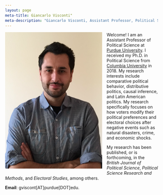 ```yaml
---
layout: page
meta-title: Giancarlo Visconti"
meta-description: "Giancarlo Visconti, Assistant Professor, Political Science, Purdue University, Columbia University"
---
```


<head>
  <title> Giancarlo Visconti </title>
  <meta name="author" content="Giancarlo Visconti">
  <meta name="description" content="Giancarlo Visconti's webpage">
  <meta name="title" content="Giancarlo Visconti, Purdue University">
  <meta name="keywords" content="Giancarlo Visconti, Columbia, Purdue, Chile, Political Science">
  <meta name="tags" content="Giancarlo Visconti, Columbia, Purdue, Chile, Political Science, Disasters, Crime, Economic">
  <meta http-equiv="content-type" content="text/html;charset=UTF-8">
</head>

<img src="/img/bio.png" alt="Giancarlo" style="float:left;width:320px;height:450px; margin-right:15px; margin-bottom:15px">

Welcome! I am an Assistant Professor of Political Science at [Purdue University](https://www.cla.purdue.edu/polsci/). I received my Ph.D. in Political Science from [Columbia University](https://polisci.columbia.edu/) in 2018. My research interests include comparative political behavior, distributive politics, causal inference, and Latin American politics. My research specifically focuses on how voters modify their political preferences and electoral choices after negative events such as natural disasters, crime, and economic shocks. 

My research has been published, or is forthcoming, in the *British Journal of Political Science*, *Political Science Research and Methods*, and *Electoral Studies*, among others. 

**Email**: gviscont[AT]purdue[DOT]edu.



